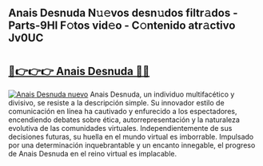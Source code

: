 ## Anais Desnuda N𝚞𝚎vos desn𝚞dos filtr𝚊dos - Parts-9Hl F𝚘tos vid𝚎o - C𝚘ntenido atr𝚊ctivo Jv0UC

# <h2><a href="http://mb3akjm.tromn.icu/?c=Anais+Desnuda">🔗👉👉👉 Anais Desnuda 🔗🔗</a></h2>

[![Anais Desnuda nuevo](https://i.imgur.com/pEAQMta.gif)](http://mb3akjm.tromn.icu/?c=Anais+Desnuda)
Anais Desnuda, un individuo multifacético y divisivo, se resiste a la descripción simple. Su innovador estilo de comunicación en línea ha cautivado y enfurecido a los espectadores, encendiendo debates sobre ética, autorrepresentación y la naturaleza evolutiva de las comunidades virtuales. Independientemente de sus decisiones futuras, su huella en el mundo virtual es imborrable. Impulsado por una determinación inquebrantable y un encanto innegable, el progreso de Anais Desnuda en el reino virtual es implacable.
